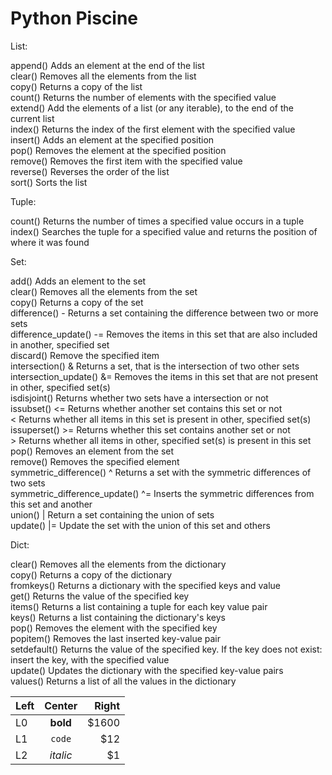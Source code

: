 # Python Piscine  
  
  
List:  
  
append()	Adds an element at the end of the list  
clear()	Removes all the elements from the list  
copy()	Returns a copy of the list  
count()	Returns the number of elements with the specified value  
extend()	Add the elements of a list (or any iterable), to the end of the current list  
index()	Returns the index of the first element with the specified value  
insert()	Adds an element at the specified position  
pop()	Removes the element at the specified position  
remove()	Removes the first item with the specified value  
reverse()	Reverses the order of the list  
sort()	Sorts the list  
  
  
Tuple:  
  
count()	Returns the number of times a specified value occurs in a tuple  
index()	Searches the tuple for a specified value and returns the position of where it was found  
  
  
Set:  
  
add()	 	Adds an element to the set  
clear()	 	Removes all the elements from the set  
copy()	 	Returns a copy of the set  
difference()	-	Returns a set containing the difference between two or more sets  
difference_update()	-=	Removes the items in this set that are also included in another, specified set  
discard()	 	Remove the specified item  
intersection()	&	Returns a set, that is the intersection of two other sets  
intersection_update()	&=	Removes the items in this set that are not present in other, specified set(s)  
isdisjoint()	 	Returns whether two sets have a intersection or not  
issubset()	<=	Returns whether another set contains this set or not  
 	<	Returns whether all items in this set is present in other, specified set(s)  
issuperset()	>=	Returns whether this set contains another set or not  
 	>	Returns whether all items in other, specified set(s) is present in this set  
pop()	 	Removes an element from the set  
remove()	 	Removes the specified element  
symmetric_difference()	^	Returns a set with the symmetric differences of two sets  
symmetric_difference_update()	^=	Inserts the symmetric differences from this set and another  
union()	|	Return a set containing the union of sets  
update()	|=	Update the set with the union of this set and others  
  
  
Dict:  
  
clear()	Removes all the elements from the dictionary  
copy()	Returns a copy of the dictionary  
fromkeys()	Returns a dictionary with the specified keys and value  
get()	Returns the value of the specified key  
items()	Returns a list containing a tuple for each key value pair  
keys()	Returns a list containing the dictionary's keys  
pop()	Removes the element with the specified key  
popitem()	Removes the last inserted key-value pair  
setdefault()	Returns the value of the specified key. If the key does not exist: insert the key, with the specified value  
update()	Updates the dictionary with the specified key-value pairs  
values()	Returns a list of all the values in the dictionary

| Left |  Center  | Right |
|:-----|:--------:|------:|
| L0   | **bold** | $1600 |
| L1   |  `code`  |   $12 |
| L2   | _italic_ |    $1 |